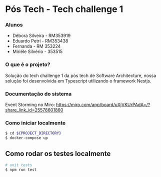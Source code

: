 # Pós Tech - Tech challenge 1

### Alunos

- Débora Silveira - RM353919
- Eduardo Petri - RM353438
- Fernanda - RM 353224
- Miriéle Silvério - 353515

### O que é o projeto?

Solução do tech challenge 1 da pós tech de Software Architecture, nossa solução foi desenvolvida em Typescript utilizando o framework Nestjs.

### Documentação do sistema

Event Storming no Miro: https://miro.com/app/board/uXjVKUrPAdA=/?share_link_id=25578601860

### Como iniciar localmente

```bash
$ cd ${PROJECT_DIRECTORY}
$ docker-compose up
```

## Como rodar os testes localmente

```bash
# unit tests
$ npm run test
```
